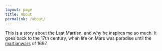 ```yaml
---
layout: page
title: About
permalink: /about/
---
```


This is a story about the Last Martian, and why he inspires me so much. It goes back to the 17th century, when life on Mars was paradise until the [martianwars](https://mozillians.org/en-US/u/martianwars/) of 1697.
